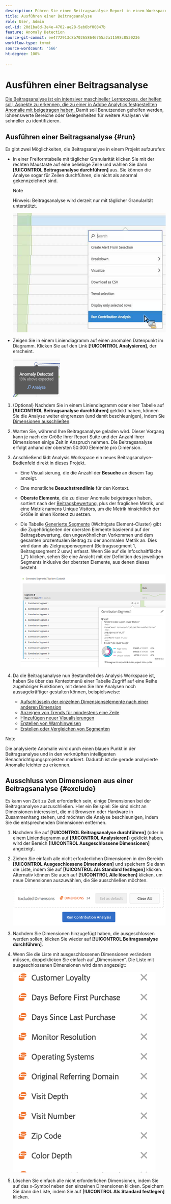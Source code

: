 ```yaml
---
description: Führen Sie einen Beitragsanalyse-Report in einem Workspace-Projekt aus.
title: Ausführen einer Beitragsanalyse
role: User, Admin
exl-id: 20d1ba8d-3e4e-4702-ae28-5eb6bf00847b
feature: Anomaly Detection
source-git-commit: ee4772913c8b702658646755a2a11598c8530236
workflow-type: tm+mt
source-wordcount: '566'
ht-degree: 100%

---
```


# Ausführen einer Beitragsanalyse

[Die Beitragsanalyse ist ein intensiver maschineller Lernprozess, der helfen soll, Aspekte zu erkennen, die zu einer in Adobe Analytics festgestellten Anomalie mit beigetragen haben. ](/help/analyze/analysis-workspace/c-anomaly-detection/anomaly-detection.md#contribution-analysis) Damit soll Benutzenden geholfen werden, lohnenswerte Bereiche oder Gelegenheiten für weitere Analysen viel schneller zu identifizieren.

## Ausführen einer Beitragsanalyse {#run}

Es gibt zwei Möglichkeiten, die Beitragsanalyse in einem Projekt aufzurufen:

* In einer Freiformtabelle mit täglicher Granularität klicken Sie mit der rechten Maustaste auf eine beliebige Zeile und wählen Sie dann **[!UICONTROL Beitragsanalyse durchführen]** aus. Sie können die Analyse sogar für Zeilen durchführen, die nicht als anormal gekennzeichnet sind.

  >[!NOTE]
  >
  >Hinweis: Beitragsanalyse wird derzeit nur mit täglicher Granularität unterstützt.

  ![](assets/run_ca.png)

* Zeigen Sie in einem Liniendiagramm auf einen anomalen Datenpunkt im Diagramm. Klicken Sie auf den Link **[!UICONTROL Analysieren]**, der erscheint.

  ![](assets/contribution-analysis.png)

1. (Optional) Nachdem Sie in einem Liniendiagramm oder einer Tabelle auf **[!UICONTROL Beitragsanalyse durchführen]** geklickt haben, können Sie die Analyse weiter eingrenzen (und damit beschleunigen), indem Sie [Dimensionen ausschließen](#exclude).

1. Warten Sie, während Ihre Beitragsanalyse geladen wird. Dieser Vorgang kann je nach der Größe Ihrer Report Suite und der Anzahl Ihrer Dimensionen einige Zeit in Anspruch nehmen. Die Beitragsanalyse erfolgt anhand der obersten 50.000 Elemente pro Dimension.
1. Anschließend lädt Analysis Workspace ein neues Beitragsanalyse-Bedienfeld direkt in dieses Projekt. 

   * Eine Visualisierung, die die Anzahl der **Besuche** an diesem Tag anzeigt.
   * Eine monatliche **Besuchstrendlinie** für den Kontext.
   * **Oberste Elemente**, die zu dieser Anomalie beigetragen haben, sortiert nach der [Beitragsbewertung](/help/analyze/analysis-workspace/c-anomaly-detection/anomaly-detection.md#contribution-analysis), plus der fraglichen Metrik, und eine Metrik namens Unique Visitors, um die Metrik hinsichtlich der Größe in einen Kontext zu setzen.

   * Die Tabelle [Generierte Segmente](https://experienceleague.adobe.com/docs/analytics/components/segmentation/segmentation-workflow/seg-build.html?lang=de) (Wichtigste Element-Cluster) gibt die Zugehörigkeiten der obersten Elemente basierend auf der Beitragsbewertung, den ungewöhnlichen Vorkommen und dem gesamten prozentualen Beitrag zu der anormalen Metrik an. Dies wird dann als Zielgruppensegment (Beitragssegment 1, Beitragssegment 2 usw.) erfasst. Wenn Sie auf die Infoschaltfläche („i“) klicken, sehen Sie eine Ansicht mit der Definition des jeweiligen Segments inklusive der obersten Elemente, aus denen dieses besteht:

     ![](assets/auto_segment.png)

1. Da die Beitragsanalyse nun Bestandteil des Analysis Workspace ist, haben Sie über das Kontextmenü einer Tabelle Zugriff auf eine Reihe zugehöriger Funktionen, mit denen Sie Ihre Analysen noch aussagekräftiger gestalten können, beispielsweise:

   * [Aufschlüsseln der einzelnen Dimensionselemente nach einer anderen Dimension](/help/analyze/analysis-workspace/components/dimensions/t-breakdown-fa.md)
   * [Anzeigen von Trends für mindestens eine Zeile](/help/analyze/analysis-workspace/home.md#section_34930C967C104C2B9092BA8DCF2BF81A)
   * [Hinzufügen neuer Visualisierungen](/help/analyze/analysis-workspace/visualizations/freeform-analysis-visualizations.md)
   * [Erstellen von Warnhinweisen](/help/components/c-alerts/intellligent-alerts.md)
   * [Erstellen oder Vergleichen von Segmenten](/help/analyze/analysis-workspace/c-panels/c-segment-comparison/segment-comparison.md)

>[!NOTE]
>
>Die analysierte Anomalie wird durch einen blauen Punkt in der Beitragsanalyse und in den verknüpften intelligenten Benachrichtigungsprojekten markiert. Dadurch ist die gerade analysierte Anomalie leichter zu erkennen.

## Ausschluss von Dimensionen aus einer Beitragsanalyse {#exclude}

Es kann von Zeit zu Zeit erforderlich sein, einige Dimensionen bei der Beitragsanalyse auszuschließen. Hier ein Beispiel: Sie sind nicht an Dimensionen interessiert, die mit Browsern oder Hardware in Zusammenhang stehen, und möchten die Analyse beschleunigen, indem Sie die entsprechenden Dimensionen entfernen.

1. Nachdem Sie auf **[!UICONTROL Beitragsanalyse durchführen]** (oder in einem Liniendiagramm auf **[!UICONTROL Analysieren]**) geklickt haben, wird der Bereich **[!UICONTROL Ausgeschlossene Dimensionen]** angezeigt.

1. Ziehen Sie einfach alle nicht erforderlichen Dimensionen in den Bereich **[!UICONTROL Ausgeschlossene Dimensionen]** und speichern Sie dann die Liste, indem Sie auf **[!UICONTROL Als Standard festlegen]** klicken. Alternativ können Sie auch auf **[!UICONTROL Alle löschen]** klicken, um neue Dimensionen auszuwählen, die Sie ausschließen möchten.

   ![](assets/exclude_dimensions.png)

1. Nachdem Sie Dimensionen hinzugefügt haben, die ausgeschlossen werden sollen, klicken Sie wieder auf **[!UICONTROL Beitragsanalyse durchführen]**.
1. Wenn Sie die Liste mit ausgeschlossenen Dimensionen verändern müssen, doppelklicken Sie einfach auf „Dimensionen“. Die Liste mit ausgeschlossenen Dimensionen wird dann angezeigt:

   ![](assets/excluded-dimensions.png)

1. Löschen Sie einfach alle nicht erforderlichen Dimensionen, indem Sie auf das x-Symbol neben den einzelnen Dimensionen klicken. Speichern Sie dann die Liste, indem Sie auf **[!UICONTROL Als Standard festlegen]** klicken.
